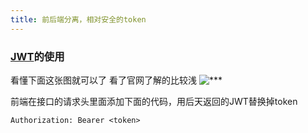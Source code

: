 ```yaml
---
title: 前后端分离，相对安全的token
---
```


### [JWT](https://jwt.io/introduction/)的使用
看懂下面这张图就可以了  看了官网了解的比较浅
![***](https://cdn.auth0.com/content/jwt/jwt-diagram.png)

前端在接口的请求头里面添加下面的代码，用后天返回的JWT替换掉token
``` 
Authorization: Bearer <token>
```

